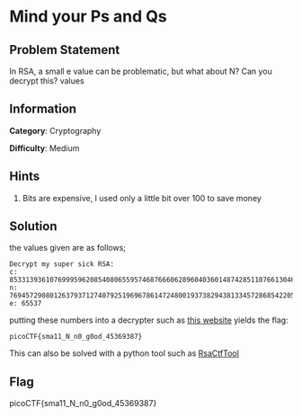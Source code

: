 # Mind your Ps and Qs

## Problem Statement

In RSA, a small e value can be problematic, but what about N? Can you decrypt this? values

## Information

**Category**: Cryptography

**Difficulty**: Medium

## Hints

1. Bits are expensive, I used only a little bit over 100 to save money

## Solution

the values given are as follows;
```
Decrypt my super sick RSA:
c: 8533139361076999596208540806559574687666062896040360148742851107661304651861689
n: 769457290801263793712740792519696786147248001937382943813345728685422050738403253
e: 65537
```

putting these numbers into a decrypter such as [this website](https://www.dcode.fr/rsa-cipher) yields the flag:
```
picoCTF{sma11_N_n0_g0od_45369387}
```

This can also be solved with a python tool such as [RsaCtfTool](https://github.com/RsaCtfTool/RsaCtfTool)

## Flag

picoCTF{sma11_N_n0_g0od_45369387}
